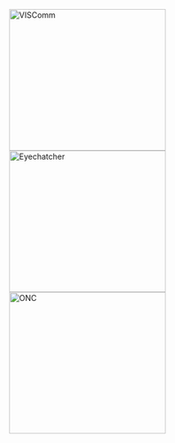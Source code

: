<img src="../VisComLogo.jpg" alt="VISComm" width="283" height="255">
<img src="images/0-logo.png" alt="Eyechatcher" width="283" height="255">
  <a href="http://www.oncboces.org/NorthernCatskills.cfm?subpage=6967" target="_blank">
  <img src="../0-logo.png" alt="ONC" width="283" height="255"href="http://www.oncboces.org/NorthernCatskills.cfm?subpage=6967">
